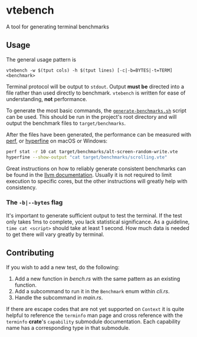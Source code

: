vtebench
========

A tool for generating terminal benchmarks

## Usage

The general usage pattern is

```
vtebench -w $(tput cols) -h $(tput lines) [-c|-b=BYTES|-t=TERM] <benchmark>
```

Terminal protocol will be output to `stdout`. Output **must be** directed into a
file rather than used directly to benchmark. `vtebench` is written for ease of
understanding, **not** performance.

To generate the most basic commands, the
[`generate-benchmarks.sh`](./generate-benchmarks.sh) script can be used. This
should be run in the project's root directory and will output the benchmark
files to `target/benchmarks`.

After the files have been generated, the performance can be measured with
[perf](https://perf.wiki.kernel.org/index.php/Main_Page), or
[hyperfine](https://github.com/sharkdp/hyperfine) on macOS or Windows:

```sh
perf stat -r 10 cat target/benchmarks/alt-screen-random-write.vte
hyperfine --show-output "cat target/benchmarks/scrolling.vte"
```

Great instructions on how to reliably generate consistent benchmarks can be
found in the [llvm documentation](https://llvm.org/docs/Benchmarking.html).
Usually it is not required to limit execution to specific cores, but the other
instructions will greatly help with consistency.

### The `-b|--bytes` flag

It's important to generate sufficient output to test the terminal. If the test
only takes 1ms to complete, you lack statistical significance. As a guideline,
`time cat <script>` should take at least 1 second. How much data is needed to
get there will vary greatly by terminal.

## Contributing

If you wish to add a new test, do the following:

1. Add a new function in _bench.rs_ with the same pattern as an existing
   function.
2. Add a subcommand to run it in the `Benchmark` enum within _cli.rs_.
3. Handle the subcommand in _main.rs_.

If there are escape codes that are not yet supported on `Context` it is quite
helpful to reference the `terminfo` man page and cross reference with the
`terminfo` **crate**'s `capability` submodule documentation. Each capability
name has a corresponding type in that submodule.
